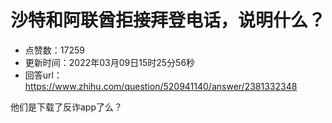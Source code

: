 # 沙特和阿联酋拒接拜登电话，说明什么？
- 点赞数：17259
- 更新时间：2022年03月09日15时25分56秒
- 回答url：https://www.zhihu.com/question/520941140/answer/2381332348
<body>
 <p data-pid="EaiHGSUY">他们是下载了反诈app了么？</p>
</body>